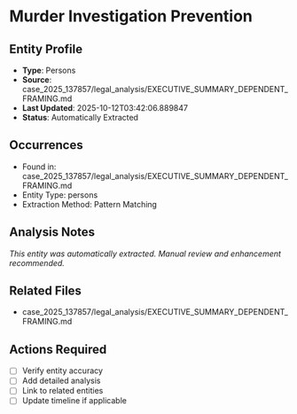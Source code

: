 # Murder Investigation Prevention

## Entity Profile
- **Type**: Persons
- **Source**: case_2025_137857/legal_analysis/EXECUTIVE_SUMMARY_DEPENDENT_FRAMING.md
- **Last Updated**: 2025-10-12T03:42:06.889847
- **Status**: Automatically Extracted

## Occurrences
- Found in: case_2025_137857/legal_analysis/EXECUTIVE_SUMMARY_DEPENDENT_FRAMING.md
- Entity Type: persons
- Extraction Method: Pattern Matching

## Analysis Notes
*This entity was automatically extracted. Manual review and enhancement recommended.*

## Related Files
- case_2025_137857/legal_analysis/EXECUTIVE_SUMMARY_DEPENDENT_FRAMING.md

## Actions Required
- [ ] Verify entity accuracy
- [ ] Add detailed analysis
- [ ] Link to related entities
- [ ] Update timeline if applicable
